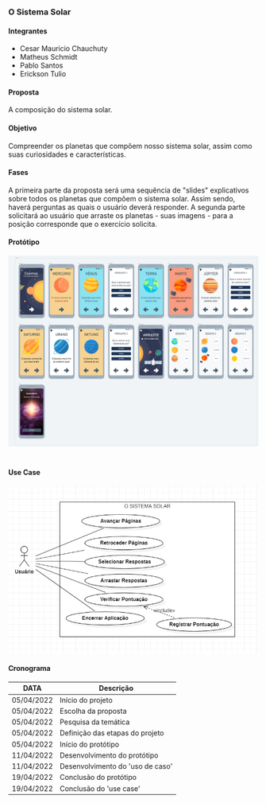 ### O Sistema Solar

#### Integrantes
- Cesar Mauricio Chauchuty
- Matheus Schmidt
- Pablo Santos
- Erickson Tulio

#### Proposta
A composição do sistema solar.

#### Objetivo
Compreender os planetas que compõem nosso sistema solar, assim como suas curiosidades e características.

#### Fases
A primeira parte da proposta será uma sequência de "slides" explicativos sobre todos os planetas que compõem o sistema solar. Assim sendo, haverá perguntas as quais o usuário deverá responder.
A segunda parte solicitará ao usuário que arraste os planetas - suas imagens - para a posição corresponde que o exercício solicita.

#### Protótipo
![alt text](./images/prototipo.png "Title")
#  
#  
#  
#### Use Case
![alt text](./images/usecase.png "Title")

#### Cronograma

| DATA       |             Descrição            |
|------------|----------------------------------|
| 05/04/2022 | Início do projeto                |
| 05/04/2022 | Escolha da proposta              |
| 05/04/2022 | Pesquisa da temática             |
| 05/04/2022 | Definição das etapas do projeto  |
| 05/04/2022 | Início do protótipo              |
| 11/04/2022 | Desenvolvimento do protótipo     |
| 11/04/2022 | Desenvolvimento do 'uso de caso' |
| 19/04/2022 | Conclusão do protótipo           |
| 19/04/2022 | Conclusão do 'use case'          |
